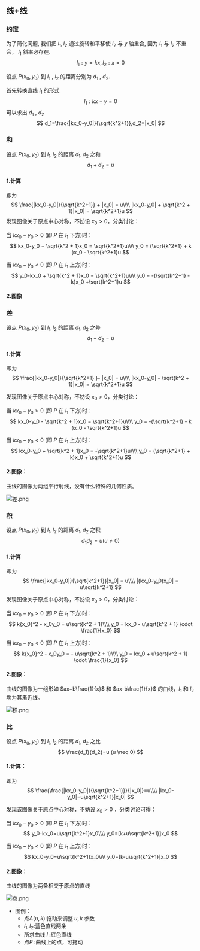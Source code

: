 ## 线+线

### 约定

为了简化问题, 我们把 $l_1,l_2$ 通过旋转和平移使 $l_2$ 与 $y$ 轴重合, 因为 $l_1$ 与 $l_2$ 不重合， $l_1$ 斜率必存在.
$$
l_1:y=kx,l_2:x=0
$$

设点 $P(x_0,y_0)$ 到 $l_1$ , $l_2$ 的距离分别为 $d_1$ , $d_2$.

首先转换直线 $l_1$ 的形式
$$
l_1:kx-y=0
$$
可以求出 $d_1$ , $d_2$ 
$$
d_1=\frac{|kx_0-y_0|}{\sqrt{k^2+1}},d_2=|x_0|
$$

### 和

设点 $P(x_0,y_0)$ 到 $l_1,l_2$ 的距离 $d_1,d_2$ 之和
$$
d_1 + d_2 = u
$$

#### 1.计算
即为
$$
\frac{|kx_0-y_0|}{\sqrt{k^2+1}} + |x_0| = u\\\\
|kx_0-y_0| + \sqrt{k^2 + 1}|x_0| = \sqrt{k^2+1}u
$$
发现图像关于原点中心对称，不妨设 $x_0 > 0$，分类讨论：

当 $kx_0-y_0 > 0$ (即 $P$ 在 $l_1$ 下方)时：
$$
kx_0-y_0 + \sqrt{k^2 + 1}x_0 = \sqrt{k^2+1}u\\\\
y_0 = (\sqrt{k^2+1} + k )x_0 - \sqrt{k^2+1}u
$$

当 $kx_0-y_0 < 0$ (即 $P$ 在 $l_1$ 上方)时：
$$
y_0-kx_0 + \sqrt{k^2 + 1}x_0 = \sqrt{k^2+1}u\\\\
y_0 = -(\sqrt{k^2+1} - k)x_0 +\sqrt{k^2+1}u
$$
#### 2.图像


### 差

设点 $P(x_0,y_0)$ 到 $l_1,l_2$ 的距离 $d_1,d_2$ 之差
$$
d_1 - d_2 = u
$$

#### 1.计算

即为
$$
\frac{|kx_0-y_0|}{\sqrt{k^2+1} }- |x_0| = u\\\\
|kx_0-y_0| - \sqrt{k^2 + 1}|x_0| = \sqrt{k^2+1}u
$$

发现图像关于原点中心对称，不妨设 $x_0 > 0$，分类讨论：

当 $kx_0-y_0 > 0$ (即 $P$ 在 $l_1$ 下方)时：
$$
kx_0-y_0 - \sqrt{k^2 + 1}x_0 = \sqrt{k^2+1}u\\\\
y_0 = -(\sqrt{k^2+1} - k )x_0 - \sqrt{k^2+1}u
$$

当 $kx_0-y_0 < 0$ (即 $P$ 在 $l_1$ 上方)时：
$$
kx_0-y_0 + \sqrt{k^2 + 1}x_0 = -\sqrt{k^2+1}u\\\\
y_0 = (\sqrt{k^2+1} + k)x_0 + \sqrt{k^2+1}u
$$

#### 2.图像：

曲线的图像为两组平行射线，没有什么特殊的几何性质。

![差.png](差.png)

### 积

设点 $P(x_0,y_0)$ 到 $l_1,l_2$ 的距离 $d_1,d_2$ 之积
$$
d_1d_2=u(u \neq 0)
$$

#### 1.计算

即为
$$
\frac{|kx_0-y_0|}{\sqrt{k^2+1}}|x_0| = u\\\\
|(kx_0-y_0)x_0| = u\sqrt{k^2+1}
$$

发现图像关于原点中心对称，不妨设 $x_0 > 0$，分类讨论：

当 $kx_0-y_0 > 0$ (即 $P$ 在 $l_1$ 下方)时：
$$
k{x_0}^2 - x_0y_0 = u\sqrt{k^2 + 1}\\\\
y_0 = kx_0 - u\sqrt{k^2 + 1} \cdot \frac{1}{x_0}
$$

当 $kx_0-y_0 < 0$ (即 $P$ 在 $l_1$ 上方)时：
$$
k{x_0}^2 - x_0y_0 = - u\sqrt{k^2 + 1}\\\\
y_0 = kx_0 + u\sqrt{k^2 + 1} \cdot \frac{1}{x_0}
$$

#### 2.图像：

曲线的图像为一组形如 $ax+b\frac{1}{x}$ 和 $ax-b\frac{1}{x}$ 的曲线，$l_1$ 和 $l_2$ 均为其渐近线。

![积.png](积.png)

### 比

设点 $P(x_0,y_0)$ 到 $l_1,l_2$ 的距离 $d_1,d_2$ 之比
$$
\frac{d_1}{d_2}=u (u \neq 0)
$$

#### 1.计算：

即为
$$
\frac{\frac{|kx_0-y_0|}{\sqrt{k^2+1}}}{|x_0|}=u\\\\
|kx_0-y_0|=u\sqrt{k^2+1}|x_0|
$$

发现该图像关于原点中心对称，不妨设 $x_0 > 0$ ，分类讨论可得：

当 $kx_0-y_0 > 0$ (即 $P$ 在 $l_1$ 下方)时：
$$
y_0-kx_0=u\sqrt{k^2+1}x_0\\\\
y_0=[k+u\sqrt{k^2+1}]x_0
$$

当 $kx_0-y_0 < 0$ (即 $P$ 在 $l_1$ 上方)时：
$$
kx_0-y_0=u\sqrt{k^2+1}x_0\\\\
y_0=[k-u\sqrt{k^2+1}]x_0
$$

#### 2.图像：

曲线的图像为两条相交于原点的直线

![商.png](商.png)

- 图例：
  + 点$A(u,k)$:拖动来调整 $u,k$ 参数
  + $l_1,l_2$:蓝色直线两条
  + 所求曲线 $l$ :红色直线
  + 点$P$ :曲线上的点，可拖动

